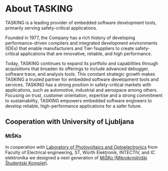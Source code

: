 # About TASKING

TASKING is a leading provider of embedded software development tools,
primarily serving safety-critical applications.

Founded in 1977, the Company has a rich history of developing performance-driven
compilers and integrated development environments (IDEs) that enable manufacturers 
and Tier-1suppliers to create safety-critical applications that are innovative, 
reliable, and high performance.

Today, TASKING continues to expand its portfolio and capabilities through acquisitions 
that broaden its offerings to include advanced debugger, software trace, and analysis 
tools. This constant strategic growth makes TASKING a trusted partner for embedded 
software development tools and services. TASKING has a strong position in 
safety-critical markets with applications, such as automotive, industrial and 
aerospace among others. Focusing on trust, customer orientation, expertise and 
a strong commitment to sustainability, TASKING empowers embedded software engineers 
to develop reliable, high-performance applications for a safer future.

## Cooperation with University of Ljubljana

### MiŠKo

In cooperation with [Laboratory of Photovoltaics and Optoelectronics](http://lpvo.fe.uni-lj.si/en/)
from Faculty of Electrical engineering, ST, Würth Elektronik, INTECTIV,
and IC elektronika we designed a next generation of
[MiŠKo (Mikrokrmilniški Študentski Komplet)](https://github.com/mjankovec/MiSKo3).
